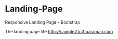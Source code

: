 # Landing-Page
Responsive Landing Page - Bootstrap

The landing page life
http://sample2.lutfiqaraman.com
